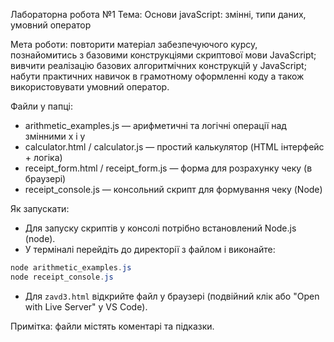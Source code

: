 Лабораторна робота №1
Тема: Основи javaScript: змінні, типи даних, умовний оператор

Мета роботи: повторити матеріал забезпечуючого курсу, познайомитись з базовими
конструкціями скриптової мови JavaScript; вивчити реалізацію базових алгоритмічних конструкцій у
JavaScript; набути практичних навичок в грамотному оформленні коду а також використовувати
умовний оператор.

Файли у папці:

- arithmetic_examples.js — арифметичні та логічні операції над змінними x і y
- calculator.html / calculator.js — простий калькулятор (HTML інтерфейс + логіка)
- receipt_form.html / receipt_form.js — форма для розрахунку чеку (в браузері)
- receipt_console.js — консольний скрипт для формування чеку (Node)

Як запускати:

- Для запуску скриптів у консолі потрібно встановлений Node.js (node).
- У терміналі перейдіть до директорії з файлом і виконайте:

```powershell
node arithmetic_examples.js
node receipt_console.js
```

- Для `zavd3.html` відкрийте файл у браузері (подвійний клік або "Open with Live Server" у VS Code).

Примітка: файли містять коментарі та підказки.
